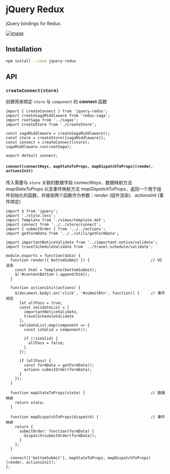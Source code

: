 # jQuery Redux

jQuery bindings for Redux.

[![image](https://img.shields.io/npm/v/jquery-redux.svg)](https://www.npmjs.com/package/jquery-redux)

## Installation

```sh
npm install --save jquery-redux
```

## API

### `createConnect(store)`

创建用来绑定 `store` 与 `component` 的 **connect** 函数

```
import { createConnect } from 'jquery-redux';
import createSagaMiddleware from 'redux-saga';
import rootSaga from '../sagas';
import createStore from './createStore';

const sagaMiddleware = createSagaMiddleware();
const store = createStore([sagaMiddleware]);
const connect = createConnect(store);
sagaMiddleware.run(rootSaga);

export default connect;
```

#### `connect(connectKeys, mapStateToProps, mapDispatchToProps)(render, actionsInit)`

传入需要与 `store` 关联的数据字段 *connectKeys*、数据映射方法 *mapStateToProps* 以及事件映射方法 *mapDispatchToProps*，返回一个用于组件初始化的函数，并接收两个函数作为参数：*render* (组件渲染)、*actionsInit* (事件绑定)

```
import $ from 'jquery';
import './style.less';
import Template from './views/template.dot';
import connect from '../../store/connect';
import { submitOrder } from '../../actions';
import getFormData from '../../utils/getFormData';

import importantNoticeValidate from '../important-notice/validate';
import travelScheduleValidate from '../travel-schedule/validate';

module.exports = function(data) {
  function render({ bottomSubmit }) {                           // UI 渲染
    const html = Template(bottomSubmit);
    $('#contentBottom').append(html);
  }

  function actionsInit(actions) {
    $(document.body).on('click', '#submitBtn', function() {     // 事件绑定
      let allPass = true;
      const validateList = [
        importantNoticeValidate,
        travelScheduleValidate
      ];
      validateList.map(component => {
        const isValid = component();

        if (!isValid) {
          allPass = false;
        }
      });

      if (allPass) {
        const formData = getFormData();
        actions.submitOrder(formData);
      }
    });
  }

  function mapStateToProps(state) {                             // 数据映射           
    return state;
  }

  function mapDispatchToProps(dispatch) {                       // 事件映射
    return {
      submitOrder: function(formData) {
        dispatch(submitOrder(formData));
      }
    };
  }

  connect(['bottomSubmit'], mapStateToProps, mapDispatchToProps)(render, actionsInit);
};
```
